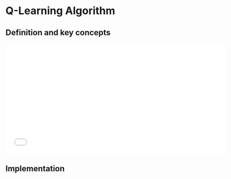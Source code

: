 # Q-Learning Algorithm
    
## Definition and key concepts

<embed src="reinforcementLearning.pdf" type="application/pdf" width="600" height="300">

## Implementation

